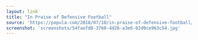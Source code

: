 ```yaml
---
layout: link
title: "In Praise of Defensive Football"
source: 'https://popula.com/2018/07/10/in-praise-of-defensive-football/'
screenshot: 'screenshots/54faefd8-3760-4d26-a3e6-02d9ce963c54.jpg'
---
```



